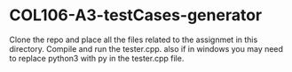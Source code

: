 # COL106-A3-testCases-generator

Clone the repo and place all the files related to the assignmet in this directory. Compile and run the tester.cpp.
also if in windows you may need to replace python3 with py in the tester.cpp file.
